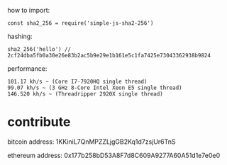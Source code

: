 how to import:
```
const sha2_256 = require('simple-js-sha2-256')
```
hashing:
```
sha2_256('hello') // 2cf24dba5fb0a30e26e83b2ac5b9e29e1b161e5c1fa7425e73043362938b9824
```
performance:
```
101.17 kh/s ~ (Core I7-7920HQ single thread)
99.07 kh/s ~ (3 GHz 8-Core Intel Xeon E5 single thread)
146.520 kh/s ~ (Threadripper 2920X single thread)
```
# contribute

bitcoin address: 1KKiniL7QnMPZZLjgGB2Kq1d7zsjUr6TnS

ethereum address: 0x177b258bD53A8F7d8C609A9277A60A51d1e7e0e0